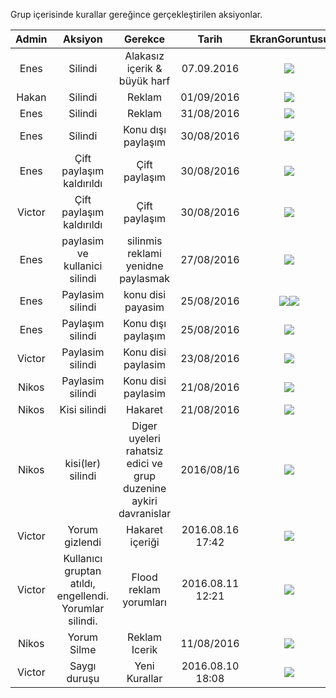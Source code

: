 Grup içerisinde kurallar gereğince gerçekleştirilen aksiyonlar.

|Admin|Aksiyon|Gerekce|Tarih|EkranGoruntusu|
|:--:|:--:|:--:|:--:|:--:|
|Enes| Silindi| Alakasız içerik & büyük harf | 07.09.2016 | ![](http://image.prntscr.com/image/05c8148e950d435eb1391a74a39cbb29.jpeg) |
|Hakan| Silindi| Reklam | 01/09/2016 | ![](http://image.prntscr.com/image/f897558195334de59bf453e962c302c1.jpeg)|
|Enes| Silindi | Reklam | 31/08/2016 | ![](http://image.prntscr.com/image/b84b8bf9b76f4e529a1b7b19d8e30b09.png)|
|Enes| Silindi | Konu dışı paylaşım| 30/08/2016| ![](http://image.prntscr.com/image/d1c4b9d71c0d4755b939e4eb9d10689c.jpeg)|
|Enes| Çift paylaşım kaldırıldı | Çift paylaşım | 30/08/2016 | ![](http://image.prntscr.com/image/84563db6dc9045079cc950716c83940c.jpeg)|
|Victor| Çift paylaşım kaldırıldı| Çift paylaşım | 30/08/2016| ![](http://image.prntscr.com/image/d802a932f1e64c56b5924bfa917223ef.jpeg)|
|Enes|paylasim ve kullanici silindi|silinmis reklami yenidne paylasmak|27/08/2016|![](http://i.imgur.com/COcyTTD.jpg)|
|Enes|Paylasim silindi|konu disi payasim|25/08/2016|![](https://scontent.xx.fbcdn.net/v/t34.0-0/p206x206/14138371_1017836271662373_1782299990_n.png?oh=c217c40790b37913629e9a30ea251f58&oe=57C10EA2)![](https://scontent.xx.fbcdn.net/v/t34.0-0/p206x206/14101641_1017836278329039_184756840_n.png?oh=0603ddda41d238dc3e59de504435f468&oe=57C10F84)|
|Enes|Paylaşım silindi|Konu dışı paylaşım|25/08/2016|![](http://image.prntscr.com/image/1a4d5ebacc24443b91f8a993e7627892.png)
|Victor|Paylasim silindi|Konu disi paylasim|23/08/2016|![](https://scontent.xx.fbcdn.net/v/t34.0-12/14102107_743301045812852_931894710_n.png?oh=3c8ac1580de4870c4abbc4e0f824c47d&oe=57BDC9E0)
|Nikos|Paylasim silindi|Konu disi paylasim|21/08/2016|![](http://i.imgur.com/AbqH98W.png)|
|Nikos|Kisi silindi|Hakaret|21/08/2016|![](http://i.imgur.com/ZVoyk8H.png)|
|Nikos|kisi(ler) silindi|Diger uyeleri rahatsiz edici ve grup duzenine aykiri davranislar|2016/08/16|![](http://i.imgur.com/qO2fhls.png)|
|Victor| Yorum gizlendi | Hakaret içeriği | 2016.08.16 17:42 | ![](http://image.prntscr.com/image/d8c4fdad8a594b558ce3708ea7e57ce1.jpeg)|
|Victor| Kullanıcı gruptan atıldı, engellendi. Yorumlar silindi. | Flood reklam yorumları | 2016.08.11 12:21 | ![](http://image.prntscr.com/image/0fcd964fc23740b286ed06cdb18dd1a4.jpeg) |
|Nikos|Yorum Silme|Reklam Icerik|11/08/2016|![](http://i.imgur.com/9ggK6TR.png)|
|Victor|Saygı duruşu|Yeni Kurallar|2016.08.10 18:08|![](http://image.prntscr.com/image/83f0c3de374440d9b921fad2e3fbc6a7.jpeg)|
